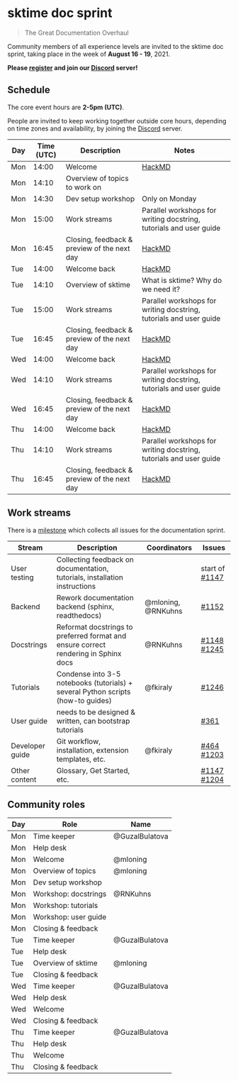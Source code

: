 # sktime doc sprint 
> The Great Documentation Overhaul 

Community members of all experience levels are invited to the sktime doc sprint, taking place in the week of **August 16 - 19**, 2021.

**Please [register](https://www.eventbrite.co.uk/e/sktime-doc-sprint-tickets-164990684579) and join our [Discord](https://discord.com/invite/gqSab2K) server!**

## Schedule 
The core event hours are **2-5pm (UTC)**. 

People are invited to keep working together outside core hours, depending on time zones and availability, by joining the [Discord](https://discord.com/invite/gqSab2K) server.

| Day | Time (UTC) | Description | Notes |
|---|---|---|---|
| Mon | 14:00 | Welcome | [HackMD] | 
| Mon | 14:10 | Overview of topics to work on | |
| Mon | 14:30 | Dev setup workshop | Only on Monday | 
| Mon | 15:00 | Work streams | Parallel workshops for writing docstring, tutorials and user guide | 
| Mon | 16:45 | Closing, feedback & preview of the next day | [HackMD] |
| Tue | 14:00 | Welcome back | [HackMD] | 
| Tue | 14:10 | Overview of sktime | What is sktime? Why do we need it? | 
| Tue | 15:00 | Work streams | Parallel workshops for writing docstring, tutorials and user guide | 
| Tue | 16:45 | Closing, feedback & preview of the next day | [HackMD] |
| Wed | 14:00 | Welcome back | [HackMD] | 
| Wed | 14:10 | Work streams | Parallel workshops for writing docstring, tutorials and user guide | 
| Wed | 16:45 | Closing, feedback & preview of the next day | [HackMD] |
| Thu | 14:00 | Welcome back | [HackMD] | 
| Thu | 14:10 | Work streams | Parallel workshops for writing docstring, tutorials and user guide | 
| Thu | 16:45 | Closing, feedback & preview of the next day | [HackMD] |

[hackmd]: https://hackmd.io/r37qZhR_TRSWMQ72er830g

## Work streams

There is a [milestone](https://github.com/alan-turing-institute/sktime/milestone/6) which collects all issues for the documentation sprint.

| Stream | Description | Coordinators | Issues |
|---|---|---|---|
| User testing | Collecting feedback on documentation, tutorials, installation instructions | | start of [#1147](https://github.com/alan-turing-institute/sktime/issues/1147) | 
| Backend | Rework documentation backend (sphinx, readthedocs) | @mloning, @RNKuhns | [#1152](https://github.com/alan-turing-institute/sktime/issues/1152) |
| Docstrings | Reformat docstrings to preferred format and ensure correct rendering in Sphinx docs | @RNKuhns | [#1148](https://github.com/alan-turing-institute/sktime/issues/1148) [#1245](https://github.com/alan-turing-institute/sktime/issues/1245) | 
| Tutorials | Condense into 3-5 notebooks (tutorials) + several Python scripts (how-to guides) | @fkiraly | [#1246](https://github.com/alan-turing-institute/sktime/issues/1246) | 
| User guide | needs to be designed & written, can bootstrap tutorials | | [#361](https://github.com/alan-turing-institute/sktime/issues/361) | 
| Developer guide | Git workflow, installation, extension templates, etc. | @fkiraly | [#464](https://github.com/alan-turing-institute/sktime/issues/464) [#1203](https://github.com/alan-turing-institute/sktime/issues/1203) | 
| Other content | Glossary, Get Started, etc. | | [#1147](https://github.com/alan-turing-institute/sktime/issues/1147) [#1204](https://github.com/alan-turing-institute/sktime/issues/1204) |  

## Community roles

|Day | Role | Name | 
|---|---|---|
| Mon | Time keeper | @GuzalBulatova |
| Mon | Help desk | |
| Mon | Welcome | @mloning |
| Mon | Overview of topics | @mloning | 
| Mon | Dev setup workshop | |
| Mon | Workshop: docstrings | @RNKuhns |
| Mon | Workshop: tutorials | |
| Mon | Workshop: user guide | |
| Mon | Closing & feedback | |
| Tue | Time keeper | @GuzalBulatova |
| Tue | Help desk | |
| Tue | Overview of sktime | @mloning |
| Tue | Closing & feedback | |
| Wed | Time keeper | @GuzalBulatova |
| Wed | Help desk | |
| Wed | Welcome | |
| Wed | Closing & feedback | |
| Thu | Time keeper | @GuzalBulatova |
| Thu | Help desk | |
| Thu | Welcome | |
| Thu | Closing & feedback | |

